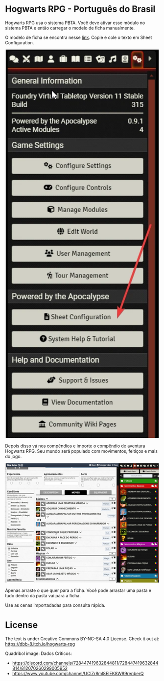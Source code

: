 # Hogwarts RPG - Português do Brasil
Hogwarts RPG usa o sistema PBTA. Você deve ativar esse módulo no sistema PBTA e então carregar o modelo de ficha manualmente.

O modelo de ficha se encontra nesse [link](https://raw.githubusercontent.com/brunocalado/hogwarts-rpg-pbta-ptbr/main/templates/Hogwarts.txt). Copie e cole o texto em Sheet Configuration.
<p align="center">
  <img width="500" src="assets/docs/sheet_configuration.webp">
</p>

Depois disso vá nos compêndios e importe o compêndio de aventura Hogwarts RPG. Seu mundo será populado com movimentos, feitiços e mais do jogo.
<p align="center">
  <img width="500" src="assets/docs/items.webp">
</p>

Apenas arraste o que quer para a ficha. Você pode arrastar uma pasta e tudo dentro da pasta vai para a ficha.

Use as cenas importadadas para consulta rápida.

# License
The text is under Creative Commons BY-NC-SA 4.0 License. Check it out at: https://dbb-8.itch.io/hogwarts-rpg

Quadribol image: Dados Críticos:
- https://discord.com/channels/728447419632844811/728447419632844814/812070260299005952 
- https://www.youtube.com/channel/UClZr8ml8EIEK8W89renberQ
